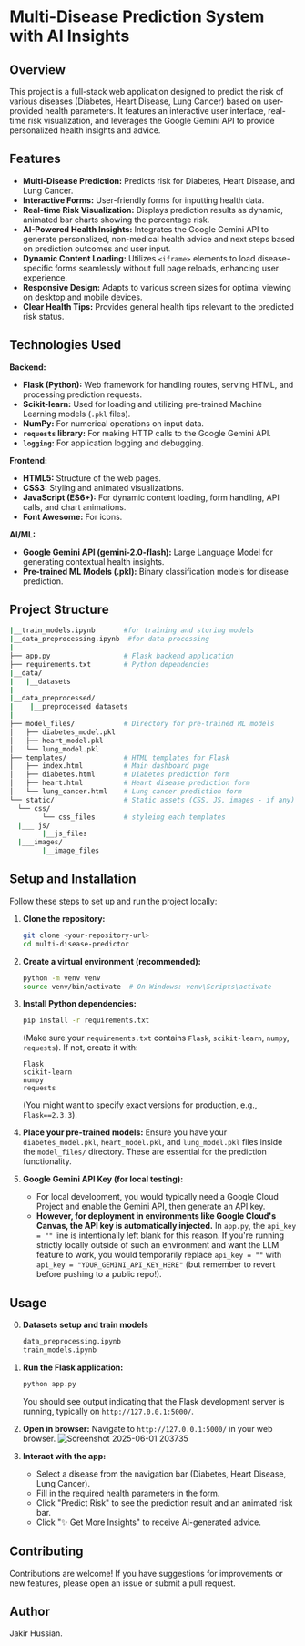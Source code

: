 # Multi-Disease Prediction System with AI Insights

## Overview

This project is a full-stack web application designed to predict the risk of various diseases (Diabetes, Heart Disease, Lung Cancer) based on user-provided health parameters. It features an interactive user interface, real-time risk visualization, and leverages the Google Gemini API to provide personalized health insights and advice.

## Features

* **Multi-Disease Prediction:** Predicts risk for Diabetes, Heart Disease, and Lung Cancer.
* **Interactive Forms:** User-friendly forms for inputting health data.
* **Real-time Risk Visualization:** Displays prediction results as dynamic, animated bar charts showing the percentage risk.
* **AI-Powered Health Insights:** Integrates the Google Gemini API to generate personalized, non-medical health advice and next steps based on prediction outcomes and user input.
* **Dynamic Content Loading:** Utilizes `<iframe>` elements to load disease-specific forms seamlessly without full page reloads, enhancing user experience.
* **Responsive Design:** Adapts to various screen sizes for optimal viewing on desktop and mobile devices.
* **Clear Health Tips:** Provides general health tips relevant to the predicted risk status.

## Technologies Used

**Backend:**
* **Flask (Python):** Web framework for handling routes, serving HTML, and processing prediction requests.
* **Scikit-learn:** Used for loading and utilizing pre-trained Machine Learning models (`.pkl` files).
* **NumPy:** For numerical operations on input data.
* **`requests` library:** For making HTTP calls to the Google Gemini API.
* **`logging`:** For application logging and debugging.

**Frontend:**
* **HTML5:** Structure of the web pages.
* **CSS3:** Styling and animated visualizations.
* **JavaScript (ES6+):** For dynamic content loading, form handling, API calls, and chart animations.
* **Font Awesome:** For icons.

**AI/ML:**
* **Google Gemini API (gemini-2.0-flash):** Large Language Model for generating contextual health insights.
* **Pre-trained ML Models (.pkl):** Binary classification models for disease prediction.

## Project Structure
```bash
|__train_models.ipynb       #for training and storing models
|__data_preprocessing.ipynb  #for data processing
|
├── app.py                  # Flask backend application
├── requirements.txt        # Python dependencies
|__data/
|   |__datasets
|
|__data_preprocessed/
|    |__preprocessed datasets
|
├── model_files/            # Directory for pre-trained ML models
│   ├── diabetes_model.pkl
│   ├── heart_model.pkl
│   └── lung_model.pkl
├── templates/              # HTML templates for Flask
│   ├── index.html          # Main dashboard page
│   ├── diabetes.html       # Diabetes prediction form
│   ├── heart.html          # Heart disease prediction form
│   └── lung_cancer.html    # Lung cancer prediction form
└── static/                 # Static assets (CSS, JS, images - if any)
  └── css/
        └── css_files       # styleing each templates
  |___ js/
        |__js_files
  |___images/
        |__image_files
```
## Setup and Installation

Follow these steps to set up and run the project locally:

1.  **Clone the repository:**
    ```bash
    git clone <your-repository-url>
    cd multi-disease-predictor
    ```

2.  **Create a virtual environment (recommended):**
    ```bash
    python -m venv venv
    source venv/bin/activate  # On Windows: venv\Scripts\activate
    ```

3.  **Install Python dependencies:**
    ```bash
    pip install -r requirements.txt
    ```
    (Make sure your `requirements.txt` contains `Flask`, `scikit-learn`, `numpy`, `requests`). If not, create it with:
    ```
    Flask
    scikit-learn
    numpy
    requests
    ```
    (You might want to specify exact versions for production, e.g., `Flask==2.3.3`).

4.  **Place your pre-trained models:**
    Ensure you have your `diabetes_model.pkl`, `heart_model.pkl`, and `lung_model.pkl` files inside the `model_files/` directory. These are essential for the prediction functionality.

5.  **Google Gemini API Key (for local testing):**
    * For local development, you would typically need a Google Cloud Project and enable the Gemini API, then generate an API key.
    * **However, for deployment in environments like Google Cloud's Canvas, the API key is automatically injected.** In `app.py`, the `api_key = ""` line is intentionally left blank for this reason. If you're running strictly locally outside of such an environment and want the LLM feature to work, you would temporarily replace `api_key = ""` with `api_key = "YOUR_GEMINI_API_KEY_HERE"` (but remember to revert before pushing to a public repo!).

## Usage
0. **Datasets setup and train models**
    ```bash
    data_preprocessing.ipynb
    train_models.ipynb
    ```

1.  **Run the Flask application:**
    ```bash
    python app.py
    ```
    You should see output indicating that the Flask development server is running, typically on `http://127.0.0.1:5000/`.

2.  **Open in browser:**
    Navigate to `http://127.0.0.1:5000/` in your web browser.
    ![Screenshot 2025-06-01 203735](https://github.com/user-attachments/assets/7de0dd79-2e68-48e4-959e-ace9d91c808c)


4.  **Interact with the app:**
    * Select a disease from the navigation bar (Diabetes, Heart Disease, Lung Cancer).
    * Fill in the required health parameters in the form.
    * Click "Predict Risk" to see the prediction result and an animated risk bar.
    * Click "✨ Get More Insights" to receive AI-generated advice.

## Contributing

Contributions are welcome! If you have suggestions for improvements or new features, please open an issue or submit a pull request.

## Author
Jakir Hussian.
